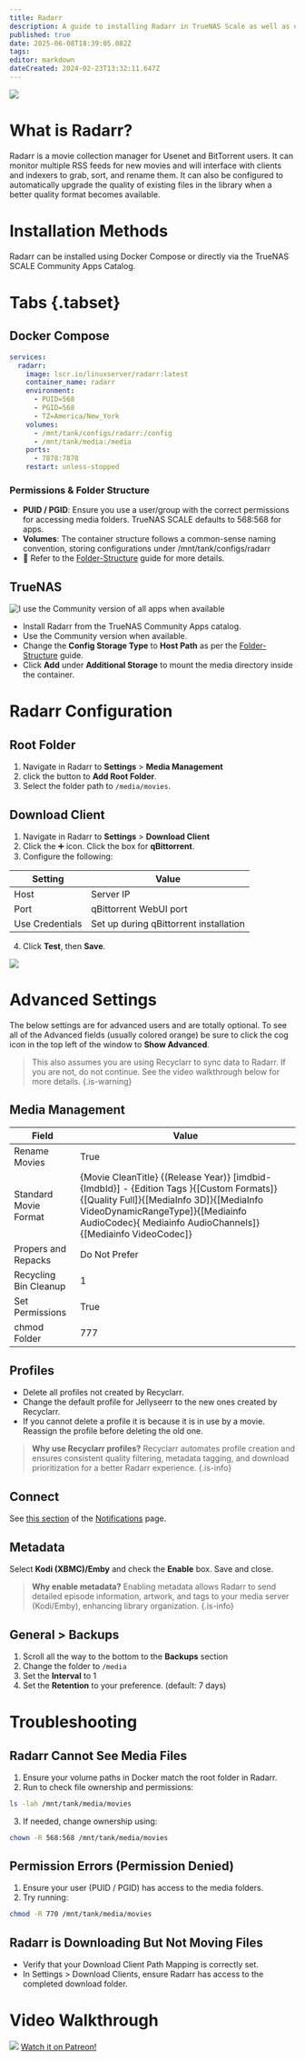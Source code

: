 ```yaml
---
title: Radarr
description: A guide to installing Radarr in TrueNAS Scale as well as docker via compose
published: true
date: 2025-06-08T18:39:05.082Z
tags: 
editor: markdown
dateCreated: 2024-02-23T13:32:11.647Z
---
```


![](https://wiki.hydrology.cc/radarr.png)

# What is Radarr?

Radarr is a movie collection manager for Usenet and BitTorrent users. It can monitor multiple RSS feeds for new movies and will interface with clients and indexers to grab, sort, and rename them. It can also be configured to automatically upgrade the quality of existing files in the library when a better quality format becomes available.

# Installation Methods

Radarr can be installed using Docker Compose or directly via the TrueNAS SCALE Community Apps Catalog.

# Tabs {.tabset}
## Docker Compose

```yaml
services:
  radarr:
    image: lscr.io/linuxserver/radarr:latest
    container_name: radarr
    environment:
      - PUID=568
      - PGID=568
      - TZ=America/New_York
    volumes:
      - /mnt/tank/configs/radarr:/config
      - /mnt/tank/media:/media
    ports:
      - 7878:7878
    restart: unless-stopped
```
### Permissions & Folder Structure

- **PUID / PGID**: Ensure you use a user/group with the correct permissions for accessing media folders. TrueNAS SCALE defaults to 568:568 for apps.
- **Volumes**: The container structure follows a common-sense naming convention, storing configurations under /mnt/tank/configs/radarr
- 📌 Refer to the [Folder-Structure](/Folder-Structure) guide for more details.

## TrueNAS

![I use the Community version of all apps when available](https://wiki.hydrology.cc/screen_shot_2023-12-08_at_1.38.00_pm.png) 

- Install Radarr from the TrueNAS Community Apps catalog.
- Use the Community version when available.
- Change the **Config Storage Type** to **Host Path** as per the [Folder-Structure](/Folder-Structure) guide.
 - Click **Add** under **Additional Storage** to mount the media directory inside the container.

# Radarr Configuration

## Root Folder

1. Navigate in Radarr to **Settings** > **Media Management**
1. click the button to **Add Root Folder**. 
1. Select the folder path to `/media/movies`.

## Download Client

1. Navigate in Radarr to **Settings** > **Download Client**
1. Click the ➕ icon. Click the box for **qBittorrent**. 
1. Configure the following:

| **Setting** | **Value** |
|----------|----------|
| Host      | Server IP      |
| Port     | qBittorrent WebUI port    |
|Use Credentials |Set up during qBittorrent installation  |

4. Click **Test**, then **Save**.

![](https://wiki.hydrology.cc/screenshot_from_2023-12-14_14-31-16.png)

# Advanced Settings

The below settings are for advanced users and are totally optional. To see all of the Advanced fields (usually colored orange) be sure to click the cog icon in the top left of the window to **Show Advanced**. 

>This also assumes you are using Recyclarr to sync data to Radarr. If you are not, do not continue. See the video walkthrough below for more details.
{.is-warning}

## Media Management

| **Field** | **Value** |
| --- | --- |
| Rename Movies | True |
| Standard Movie Format | {Movie CleanTitle} {(Release Year)} \[imdbid-{ImdbId}\] - {Edition Tags }{\[Custom Formats\]}{\[Quality Full\]}{\[MediaInfo 3D\]}{\[MediaInfo VideoDynamicRangeType\]}{\[Mediainfo AudioCodec}{ Mediainfo AudioChannels\]}{\[Mediainfo VideoCodec\]} |
| Propers and Repacks | Do Not Prefer |
| Recycling Bin Cleanup | 1   |
| Set Permissions | True |
| chmod Folder | 777 |

## Profiles

- Delete all profiles not created by Recyclarr.
- Change the default profile for Jellyseerr to the new ones created by Recyclarr. 
- If you cannot delete a profile it is because it is in use by a movie. Reassign the profile before deleting the old one.

> **Why use Recyclarr profiles?** 
Recyclarr automates profile creation and ensures consistent quality filtering, metadata tagging, and download prioritization for a better Radarr experience.
{.is-info}


## Connect

See [this section](/en/Notifications#radarrsonarrprowlarr) of the [Notifications](/Notifications) page.

## Metadata

Select **Kodi (XBMC)/Emby** and check the **Enable** box. Save and close.
> **Why enable metadata?**
Enabling metadata allows Radarr to send detailed episode information, artwork, and tags to your media server (Kodi/Emby), enhancing library organization.
{.is-info}


## General > Backups

1. Scroll all the way to the bottom to the **Backups** section
1. Change the folder to `/media`
1. Set the **Interval** to 1 
1. Set the **Retention** to your preference. (default: 7 days)

# Troubleshooting
## Radarr Cannot See Media Files

1. Ensure your volume paths in Docker match the root folder in Radarr.
1. Run to check file ownership and permissions:
```bash
ls -lah /mnt/tank/media/movies
```
3. If needed, change ownership using:
```bash
chown -R 568:568 /mnt/tank/media/movies
```
## Permission Errors (Permission Denied)
1. Ensure your user (PUID / PGID) has access to the media folders.
2. Try running:
```bash
chmod -R 770 /mnt/tank/media/movies
```
## Radarr is Downloading But Not Moving Files

- Verify that your Download Client Path Mapping is correctly set.
- In Settings > Download Clients, ensure Radarr has access to the completed download folder.

# Video Walkthrough

![](/2025-03-18-advanced-media-management-with-r-promo-card.png)
[Watch it on Patreon!](https://www.patreon.com/posts/advanced-media-124637606?utm_medium=clipboard_copy&utm_source=copyLink&utm_campaign=postshare_creator&utm_content=join_link)